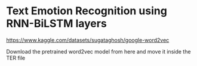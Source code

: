 # Text Emotion Recognition using RNN-BiLSTM layers

https://www.kaggle.com/datasets/sugataghosh/google-word2vec 

Download the pretrained word2vec model from here and move it inside the TER file
